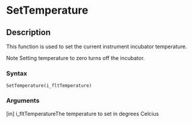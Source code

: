 # SetTemperature

## Description

This function is used to set the current instrument incubator temperature.

Note Setting temperature to zero turns off the incubator.

### Syntax

```
SetTemperature(i_fltTemperature)
```

### Arguments

\[in] i\_fltTemperatureThe temperature to set in degrees Celcius
